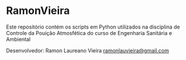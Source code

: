 # RamonVieira

Este repositório contém os scripts em Python utilizados na disciplina de Controle da Pouição Atmosfética do curso de Engenharia Sanitária e Ambiental

Desenvolvedor: Ramon Laureano Vieira
		ramonlauvieira@gmail.com
